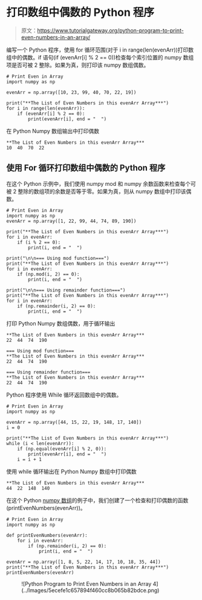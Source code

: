 # 打印数组中偶数的 Python 程序

> 原文：<https://www.tutorialgateway.org/python-program-to-print-even-numbers-in-an-array/>

编写一个 Python 程序，使用 for 循环范围(对于 i in range(len(evenArr))打印数组中的偶数。if 语句(if (evenArr[i] % 2 == 0))检查每个索引位置的 numpy 数组项是否可被 2 整除。如果为真，则打印该 numpy 数组偶数。

```
# Print Even in Array
import numpy as np

evenArr = np.array([10, 23, 99, 40, 70, 22, 19])

print("**The List of Even Numbers in this evenArr Array***")
for i in range(len(evenArr)):
    if (evenArr[i] % 2 == 0):
        print(evenArr[i], end = "  ")
```

在 Python Numpy 数组输出中打印偶数

```
**The List of Even Numbers in this evenArr Array***
10  40  70  22 
```

## 使用 For 循环打印数组中偶数的 Python 程序

在这个 Python 示例中，我们使用 numpy mod 和 numpy 余数函数来检查每个可被 2 整除的数组项的余数是否等于零。如果为真，则从 numpy 数组中打印该偶数。

```
# Print Even in Array
import numpy as np
evenArr = np.array([1, 22, 99, 44, 74, 89, 190])

print("**The List of Even Numbers in this evenArr Array***")
for i in evenArr:
    if (i % 2 == 0):
        print(i, end = "  ")

print("\n\n=== Using mod function===")
print("**The List of Even Numbers in this evenArr Array***")
for i in evenArr:
    if (np.mod(i, 2) == 0):
        print(i, end = "  ")

print("\n\n=== Using remainder function===")
print("**The List of Even Numbers in this evenArr Array***")
for i in evenArr:
    if (np.remainder(i, 2) == 0):
        print(i, end = "  ")
```

打印 Python Numpy 数组偶数，用于循环输出

```
**The List of Even Numbers in this evenArr Array***
22  44  74  190  

=== Using mod function===
**The List of Even Numbers in this evenArr Array***
22  44  74  190  

=== Using remainder function===
**The List of Even Numbers in this evenArr Array***
22  44  74  190 
```

Python 程序使用 While 循环返回数组中的偶数。

```
# Print Even in Array
import numpy as np

evenArr = np.array([44, 15, 22, 19, 148, 17, 140])
i = 0

print("**The List of Even Numbers in this evenArr Array***")
while (i < len(evenArr)):
    if (np.equal(evenArr[i] % 2, 0)):
        print(evenArr[i], end = "  ")
    i = i + 1
```

使用 while 循环输出在 Python Numpy 数组中打印偶数

```
**The List of Even Numbers in this evenArr Array***
44  22  148  140 
```

在这个 Python [numpy 数组](https://www.tutorialgateway.org/python-numpy-array/)的例子中，我们创建了一个检查和打印偶数的函数(printEvenNumbers(evenArr))。

```
# Print Even in Array
import numpy as np

def printEvenNumbers(evenArr):
    for i in evenArr:
        if (np.remainder(i, 2) == 0):
            print(i, end = "  ")

evenArr = np.array([1, 8, 5, 22, 14, 17, 10, 18, 35, 44])
print("**The List of Even Numbers in this evenArr Array***")
printEvenNumbers(evenArr)
```

<figure class="wp-block-image size-large">![Python Program to Print Even Numbers in an Array 4](../Images/5ecefe1c657894f460cc8b065b82bdce.png)</figure>